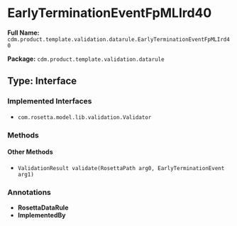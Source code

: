# EarlyTerminationEventFpMLIrd40

**Full Name:** `cdm.product.template.validation.datarule.EarlyTerminationEventFpMLIrd40`

**Package:** `cdm.product.template.validation.datarule`

## Type: Interface

### Implemented Interfaces

- `com.rosetta.model.lib.validation.Validator`

### Methods

#### Other Methods

- `ValidationResult validate(RosettaPath arg0, EarlyTerminationEvent arg1)`

### Annotations

- **RosettaDataRule**
- **ImplementedBy**


